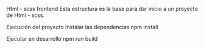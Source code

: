 Html - scss frontend
Esta estructura es la base para dar inicio a un proyecto de Html - scss.

Ejecución del proyecto
Instalar las dependencias npm install

Ejecutar en desarrollo npm run build
